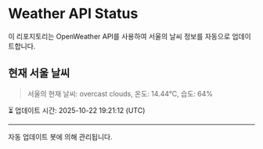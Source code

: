 
# Weather API Status

이 리포지토리는 OpenWeather API를 사용하여 서울의 날씨 정보를 자동으로 업데이트합니다.

## 현재 서울 날씨
> 서울의 현재 날씨: overcast clouds, 온도: 14.44°C, 습도: 64%

⏳ 업데이트 시간: 2025-10-22 19:21:12 (UTC)

---
자동 업데이트 봇에 의해 관리됩니다.
